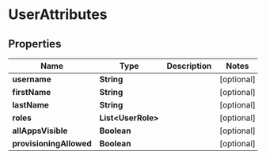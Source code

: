 

# UserAttributes


## Properties

| Name | Type | Description | Notes |
|------------ | ------------- | ------------- | -------------|
|**username** | **String** |  |  [optional] |
|**firstName** | **String** |  |  [optional] |
|**lastName** | **String** |  |  [optional] |
|**roles** | **List&lt;UserRole&gt;** |  |  [optional] |
|**allAppsVisible** | **Boolean** |  |  [optional] |
|**provisioningAllowed** | **Boolean** |  |  [optional] |



